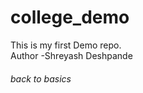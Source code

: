 # college_demo
This is my first Demo repo.
<br>
Author -Shreyash Deshpande 
 <H6> back to basics </H6>
